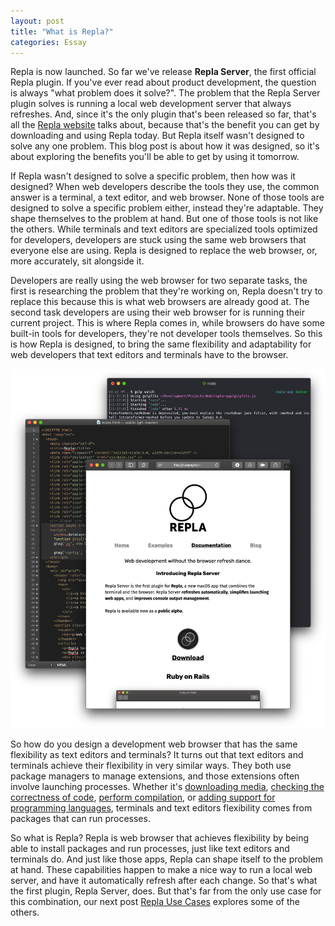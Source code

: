 ```yaml
---
layout: post
title: "What is Repla?"
categories: Essay
---
```


Repla is now launched. So far we've release **Repla Server**, the first official Repla plugin. If you've ever read about product development, the question is always "what problem does it solve?". The problem that the Repla Server plugin solves is running a local web development server that always refreshes. And, since it's the only plugin that's been released so far, that's all the [Repla website](https://repla.app/) talks about, because that's the benefit you can get by downloading and using Repla today. But Repla itself wasn't designed to solve any one problem. This blog post is about how it was designed, so it's about exploring the benefits you'll be able to get by using it tomorrow.

If Repla wasn't designed to solve a specific problem, then how was it designed? When web developers describe the tools they use, the common answer is a terminal, a text editor, and web browser. None of those tools are designed to solve a specific problem either, instead they're adaptable. They shape themselves to the problem at hand. But one of those tools is not like the others. While terminals and text editors are specialized tools optimized for developers, developers are stuck using the same web browsers that everyone else are using. Repla is designed to replace the web browser, or, more accurately, sit alongside it.

Developers are really using the web browser for two separate tasks, the first is researching the problem that they're working on, Repla doesn't try to replace this because this is what web browsers are already good at. The second task developers are using their web browser for is running their current project. This is where Repla comes in, while browsers do have some built-in tools for developers, they're not developer tools themselves. So this is how Repla is designed, to bring the same flexibility and adaptability for web developers that text editors and terminals have to the browser.

![Trifecta](/assets/2020-01-13-trifecta.png)

So how do you design a development web browser that has the same flexibility as text editors and terminals? It turns out that text editors and terminals achieve their flexibility in very similar ways. They both use package managers to manage extensions, and those extensions often involve launching processes. Whether it's [downloading media](https://github.com/ytdl-org/youtube-dl/), [checking the correctness of code](https://atom.io/packages/linter), [perform compilation](https://lldb.llvm.org/), or [adding support for programming languages](https://marketplace.visualstudio.com/items?itemName=kiadstudios.vscode-swift), terminals and text editors flexibility comes from packages that can run processes.

So what is Repla? Repla is web browser that achieves flexibility by being able to install packages and run processes, just like text editors and terminals do. And just like those apps, Repla can shape itself to the problem at hand. These capabilities happen to make a nice way to run a local web server, and have it automatically refresh after each change. So that's what the first plugin, Repla Server, does. But that's far from the only use case for this combination, our next post [Repla Use Cases]() explores some of the others.
